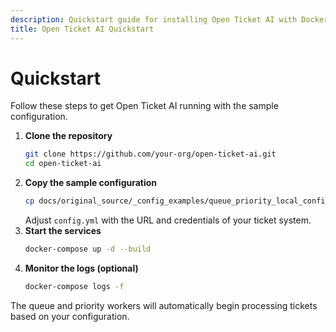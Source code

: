 ```yaml
---
description: Quickstart guide for installing Open Ticket AI with Docker Compose and running the default workers.
title: Open Ticket AI Quickstart
---
```


# Quickstart

Follow these steps to get Open Ticket AI running with the sample configuration.

1. **Clone the repository**
   ```bash
   git clone https://github.com/your-org/open-ticket-ai.git
   cd open-ticket-ai
   ```
2. **Copy the sample configuration**
   ```bash
   cp docs/original_source/_config_examples/queue_priority_local_config.yml config.yml
   ```
   Adjust `config.yml` with the URL and credentials of your ticket system.
3. **Start the services**
   ```bash
   docker-compose up -d --build
   ```
4. **Monitor the logs (optional)**
   ```bash
   docker-compose logs -f
   ```

The queue and priority workers will automatically begin processing tickets based on your configuration.
